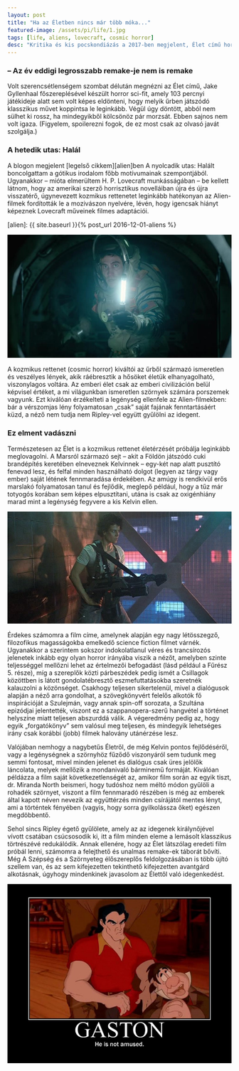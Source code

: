 ```yaml
---
layout: post
title: "Ha az Életben nincs már több móka..."
featured-image: /assets/pi/life/1.jpg
tags: [life, aliens, lovecraft, cosmic horror]
desc: "Kritika és kis pocskondiázás a 2017-ben megjelent, Élet című horror sci-firől."
---
```


### – Az év eddigi legrosszabb remake-je nem is remake

Volt szerencsétlenségem szombat délután megnézni az Élet című, Jake Gyllenhaal
főszereplésével készült horror sci-fit, amely 103 percnyi játékideje alatt sem
volt képes eldönteni, hogy melyik űrben játszódó klasszikus művet koppintsa le
leginkább. Végül úgy döntött, abból nem sülhet ki rossz, ha mindegyikből
kölcsönöz pár morzsát. Ebben sajnos nem volt igaza. (Figyelem, spoilerezni
fogok, de ez most csak az olvasó javát szolgálja.)

### A hetedik utas: Halál

A blogon megjelent [legelső cikkem][alien]ben A nyolcadik utas: Halált boncolgattam a
gótikus irodalom főbb motívumainak szempontjából. Ugyanakkor – mióta elmerültem
H. P. Lovecraft munkásságában – be kellett látnom, hogy az amerikai szerző
horrisztikus novelláiban újra és újra visszatérő, úgynevezett kozmikus
rettenetet leginkább hatékonyan az Alien-filmek fordították le a mozivászon
nyelvére, lévén, hogy igencsak hiányt képeznek Lovecraft műveinek filmes
adaptációi.

[alien]: {{ site.baseurl }}{% post_url 2016-12-01-aliens %}

![Life kritika](/assets/pi/life/2.jpg)

A kozmikus rettenet (cosmic horror) kiváltói az űrből származó ismeretlen és
veszélyes lények, akik ráébresztik a hősöket életük elhanyagolható, viszonylagos
voltára. Az emberi élet csak az emberi civilizáción belül képvisel értéket, a mi
világunkban ismeretlen szörnyek számára porszemek vagyunk. Ezt kiválóan
érzékelteti a legénység ellenfele az Alien-filmekben: bár a vérszomjas lény
folyamatosan „csak” saját fajának fenntartásáért küzd, a néző nem tudja nem
Ripley-vel együtt gyűlölni az idegent.

### Ez elment vadászni

Természetesen az Élet is a kozmikus rettenet életérzését próbálja leginkább
meglovagolni. A Marsról származó sejt – akit a Földön játszódó cuki brandépítés
keretében elneveznek Kelvinnek – egy-két nap alatt pusztító fenevad lesz, és
felfal minden használható dolgot (legyen az tárgy vagy ember) saját létének
fennmaradása érdekében. Az amúgy is rendkívül erős marslakó folyamatosan tanul
és fejlődik, meglepő például, hogy a tűz már totyogós korában sem képes
elpusztítani, utána is csak az oxigénhiány marad mint a legénység fegyvere a kis
Kelvin ellen.

![Ripley fighting the alien](/assets/pi/life/3.jpg)

Érdekes számomra a film címe, amelynek alapján egy nagy létösszegző, filozofikus
magasságokba emelkedő science fiction filmet várnék. Ugyanakkor a szerintem
sokszor indokolatlanul véres és trancsírozós jelenetek inkább egy olyan horror
irányába viszik a nézőt, amelyben szinte teljességgel mellőzni lehet az
értelmezői befogadást (lásd például a Fűrész 5. része), míg a szereplők közti
párbeszédek pedig ismét a Csillagok közöttben is látott gondolatébresztő
eszmefuttatásokba szeretnék kalauzolni a közönséget. Csakhogy teljesen
sikertelenül, mivel a dialógusok alapján a néző arra gondolhat, a szövegkönyvért
felelős alkotók fő inspirációját a Szulejmán, vagy annak spin-off sorozata, a
Szultána epizódjai jelentették, viszont ez a szappanopera-szerű hangvétel a
történet helyszíne miatt teljesen abszurddá válik. A végeredmény pedig az, hogy
egyik „forgatókönyv” sem valósul meg teljesen, és mindegyik lehetséges irány
csak korábbi (jobb) filmek halovány utánérzése lesz.

Valójában nemhogy a nagybetűs Életről, de még Kelvin pontos fejlődéséről, vagy a
legénységnek a szörnyhöz fűződő viszonyáról sem tudunk meg semmi fontosat, mivel
minden jelenet és dialógus csak üres jelölők láncolata, melyek mellőzik a
mondanivaló bárminemű formáját. Kiválóan példázza a film saját
következetlenségét az, amikor film során az egyik tiszt, dr. Miranda North
beismeri, hogy tudóshoz nem méltó módon gyűlöli a rohadék szörnyet, viszont a
film fennmaradó részében is még az emberek által kapott néven nevezik az
együttérzés minden csírájától mentes lényt, ami a történtek fényében (vagyis,
hogy sorra gyilkolássza őket) egészen megdöbbentő.

Sehol sincs Ripley égető
gyűlölete, amely az az idegenek királynőjével vívott csatában csúcsosodik ki,
itt a film minden eleme a lemásolt klasszikus törtrészévé redukálódik. Annak
ellenére, hogy az Élet látszólag eredeti film próbál lenni, számomra a
felejthető és unalmas remake-ek táborát bővíti. Még A Szépség és a Szörnyeteg
élőszereplős feldolgozásában is több újító szellem van, és az sem kifejezetten
tekinthető kifejezetten avantgárd alkotásnak, úgyhogy mindenkinek javasolom az
Élettől való idegenkedést.

![Gaston is not amused](/assets/pi/life/4.jpg)
